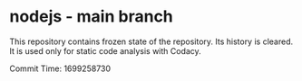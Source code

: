 # nodejs - main branch

This repository contains frozen state of the repository.
Its history is cleared. It is used only for static code
analysis with Codacy.

Commit Time: 1699258730